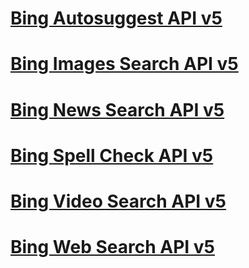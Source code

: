 # [Bing Autosuggest API v5](bing-apis-v5/bing-autosuggest-api-v5-reference.md)
# [Bing Images Search API v5](bing-apis-v5/bing-images-api-v5-reference.md)
# [Bing News Search API v5](bing-apis-v5/bing-news-api-v5-reference.md)
# [Bing Spell Check API v5](bing-apis-v5/bing-spell-check-api-v5-reference.md)
# [Bing Video Search API v5](bing-apis-v5/bing-video-api-v5-reference.md)
# [Bing Web Search API v5](bing-apis-v5/bing-web-api-v5-reference.md)
